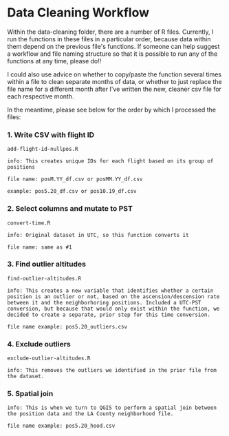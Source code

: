 # Data Cleaning Workflow
Within the data-cleaning folder, there are a number of R files. Currently, I run the functions in these files in a particular order, because data within them depend on the previous file's functions. If someone can help suggest a workflow and file naming structure so that it is possible to run any of the functions at any time, please do!! 

I could also use advice on whether to copy/paste the function several times within a file to clean separate months of data, or whether to just replace the file name for a different month after I've written the new, cleaner csv file for each respective month.

In the meantime, please see below for the order by which I processed the files:

 ### 1. Write CSV with flight ID 
    
    add-flight-id-nullpos.R

    info: This creates unique IDs for each flight based on its group of positions
    
    file name: posM.YY_df.csv or posMM.YY_df.csv
    
    example: pos5.20_df.csv or pos10.19_df.csv

### 2. Select columns and mutate to PST
    
    convert-time.R

    info: Original dataset in UTC, so this function converts it
    
    file name: same as #1

### 3. Find outlier altitudes
    
    find-outlier-altitudes.R
    
    info: This creates a new variable that identifies whether a certain position is an outlier or not, based on the ascension/descension rate between it and the neighborhoring positions. Included a UTC-PST conversion, but because that would only exist within the function, we decided to create a separate, prior step for this time conversion.
    
    file name example: pos5.20_outliers.csv

### 4. Exclude outliers
    
    exclude-outlier-altitudes.R
   
    info: This removes the outliers we identified in the prior file from the dataset.

### 5. Spatial join

    info: This is when we turn to QGIS to perform a spatial join between the position data and the LA County neighborhood file.
    
    file name example: pos5.20_hood.csv
